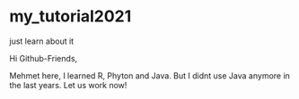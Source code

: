 # my_tutorial2021
just learn about it

Hi Github-Friends,

Mehmet here, I learned R, Phyton and Java. But I didnt use Java anymore in the last years.
Let us work now!
